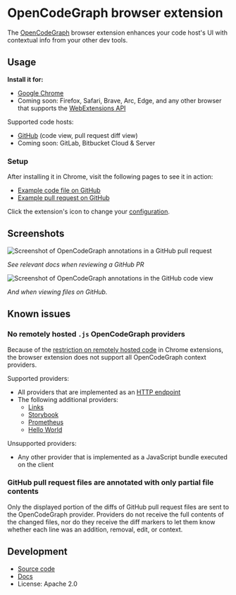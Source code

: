 # OpenCodeGraph browser extension

The [OpenCodeGraph](https://opencodegraph.org) browser extension enhances your code host's UI with contextual info from your other dev tools.

## Usage

**Install it for:**

- [Google Chrome](https://chromewebstore.google.com/detail/indllinbfleghfhhaglfgohfceffendm)
- Coming soon: Firefox, Safari, Brave, Arc, Edge, and any other browser that supports the [WebExtensions API](https://developer.mozilla.org/en-US/docs/Mozilla/Add-ons/WebExtensions/API)

Supported code hosts:

- [GitHub](https://opencodegraph.org/docs/clients/github) (code view, pull request diff view)
- Coming soon: GitLab, Bitbucket Cloud & Server

### Setup

After installing it in Chrome, visit the following pages to see it in action:

- [Example code file on GitHub](https://github.com/sourcegraph/sourcegraph/blob/main/internal/repos/conf.go)
- [Example pull request on GitHub](https://github.com/sourcegraph/sourcegraph/pull/58878/files)

Click the extension's icon to change your [configuration](https://opencodegraph.org/docs/concepts#user-configuration).

## Screenshots

![Screenshot of OpenCodeGraph annotations in a GitHub pull request](https://storage.googleapis.com/sourcegraph-assets/opencodegraph/screenshot-browser-github-pr-v0.png)

_See relevant docs when reviewing a GitHub PR_

![Screenshot of OpenCodeGraph annotations in the GitHub code view](https://storage.googleapis.com/sourcegraph-assets/opencodegraph/screenshot-browser-github-codeview-v0.png)

_And when viewing files on GitHub._

## Known issues

### No remotely hosted `.js` OpenCodeGraph providers

Because of the [restriction on remotely hosted code](https://developer.chrome.com/docs/extensions/develop/migrate/remote-hosted-code) in Chrome extensions, the browser extension does not support all OpenCodeGraph context providers.

Supported providers:

- All providers that are implemented as an [HTTP endpoint](https://opencodegraph.org/docs/protocol)
- The following additional providers:
  - [Links](https://opencodegraph.org/docs/providers/links)
  - [Storybook](https://opencodegraph.org/docs/providers/storybook)
  - [Prometheus](https://opencodegraph.org/docs/providers/prometheus)
  - [Hello World](https://opencodegraph.org/docs/providers/hello-world)

Unsupported providers:

- Any other provider that is implemented as a JavaScript bundle executed on the client

### GitHub pull request files are annotated with only partial file contents

Only the displayed portion of the diffs of GitHub pull request files are sent to the OpenCodeGraph provider. Providers do not receive the full contents of the changed files, nor do they receive the diff markers to let them know whether each line was an addition, removal, edit, or context.

## Development

- [Source code](https://sourcegraph.com/github.com/sourcegraph/opencodegraph/-/tree/client/browser)
- [Docs](https://opencodegraph.org/docs/clients/browser-extension)
- License: Apache 2.0
